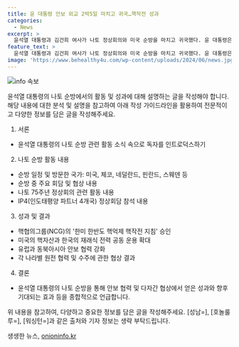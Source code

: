 ```yaml
---
title: 윤 대통령 안보 외교 2박5일 마치고 귀국…핵작전 성과
categories:
  - News
excerpt: >
  윤석열 대통령과 김건희 여사가 나토 정상회의와 미국 순방을 마치고 귀국했다. 윤 대통령은 안보 협력 강화에 주력하며, 미국을 방문한 대한민국 대통령으로서는 29년 만에 미국 인도태평양사령부를 방문했고 핵작전 지침을 공동으로 승인하였다. 귀국한 윤 대통령 부부는 성남 서울공항에 도착해 관계자들과 인사를 나누고 차량에 올라 공항을 떠났다. 윤 대통령은 순방 중에는 안보 외교뿐 아니라 세일즈 외교에도 매진했으며, 원전 협력 강화를 위한 노력도 이어졌다. 또한, 한미 핵작전 지침 승인을 통해 북핵 대응을 위한 핵잠수함, 폭격기 등 미국의 핵 자산이 한반도 임무에 배정되는 등 안보 협력의 심화를 이끌어내는 등의 노력 또한 이루어졌다. 
feature_text: >
  윤석열 대통령과 김건희 여사가 나토 정상회의와 미국 순방을 마치고 귀국했다. 윤 대통령은 안보 협력 강화에 주력하며, 미국을 방문한 대한민국 대통령으로서는 29년 만에 미국 인도태평양사령부를 방문했고 핵작전 지침을 공동으로 승인하였다. 귀국한 윤 대통령 부부는 성남 서울공항에 도착해 관계자들과 인사를 나누고 차량에 올라 공항을 떠났다. 윤 대통령은 순방 중에는 안보 외교뿐 아니라 세일즈 외교에도 매진했으며, 원전 협력 강화를 위한 노력도 이어졌다. 또한, 한미 핵작전 지침 승인을 통해 북핵 대응을 위한 핵잠수함, 폭격기 등 미국의 핵 자산이 한반도 임무에 배정되는 등 안보 협력의 심화를 이끌어내는 등의 노력 또한 이루어졌다. 
image: 'https://www.behealthy4u.com/wp-content/uploads/2024/06/news.jpg'
---
```


<p><img src="https://www.behealthy4u.com/wp-content/uploads/2024/06/news.jpg" alt="info 속보" /></p>

<p>윤석열 대통령의 나토 순방에서의 활동 및 성과에 대해 설명하는 글을 작성해야 합니다. 해당 내용에 대한 분석 및 설명을 참고하여 아래 작성 가이드라인을 활용하여 전문적이고 다양한 정보를 담은 글을 작성해주세요.</p>

<ol>
<li>서론</li>
</ol>

<ul>
<li>윤석열 대통령의 나토 순방 관련 활동 소식 속으로 독자를 인트로덕스하기</li>
</ul>

<ol start="2">
<li>나토 순방 활동 내용</li>
</ol>

<ul>
<li>순방 일정 및 방문한 국가: 미국, 체코, 네덜란드, 핀란드, 스웨덴 등</li>
<li>순방 중 주요 회담 및 협상 내용</li>
<li>나토 75주년 정상회의 관련 활동 내용</li>
<li>IP4(인도태평양 파트너 4개국) 정상회담 참석 내용</li>
</ul>

<ol start="3">
<li>성과 및 결과</li>
</ol>

<ul>
<li>핵협의그룹(NCG)의 '한미 한반도 핵억제 핵작전 지침' 승인</li>
<li>미국의 핵자산과 한국의 재래식 전력 공동 운용 확대</li>
<li>유럽과 동북아시아 안보 협력 강화</li>
<li>각 나라별 원전 협력 및 수주에 관한 협상 결과</li>
</ul>

<ol start="4">
<li>결론</li>
</ol>

<ul>
<li>윤석열 대통령의 나토 순방을 통해 안보 협력 및 다자간 협상에서 얻은 성과와 향후 기대되는 효과 등을 종합적으로 언급합니다.</li>
</ul>

<p>위 내용을 참고하여, 다양하고 중요한 정보를 담은 글을 작성해주세요. [성남=], [호놀룰루=], [워싱턴=]과 같은 출처와 기자 정보는 생략 부탁드립니다.</p>
생생한 뉴스, <a href="https://onioninfo.kr" rel="dofollow">onioninfo.kr</a>


